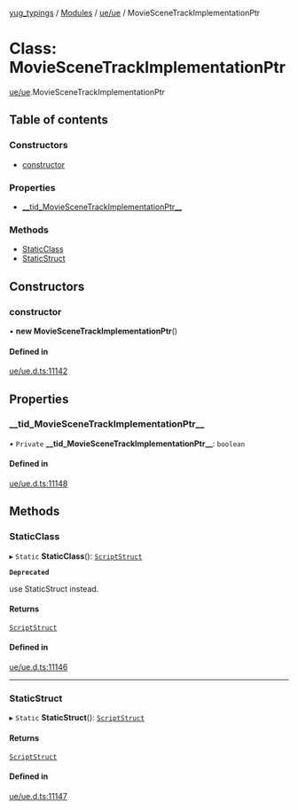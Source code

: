 [yug_typings](../README.md) / [Modules](../modules.md) / [ue/ue](../modules/ue_ue.md) / MovieSceneTrackImplementationPtr

# Class: MovieSceneTrackImplementationPtr

[ue/ue](../modules/ue_ue.md).MovieSceneTrackImplementationPtr

## Table of contents

### Constructors

- [constructor](ue_ue.MovieSceneTrackImplementationPtr.md#constructor)

### Properties

- [\_\_tid\_MovieSceneTrackImplementationPtr\_\_](ue_ue.MovieSceneTrackImplementationPtr.md#__tid_moviescenetrackimplementationptr__)

### Methods

- [StaticClass](ue_ue.MovieSceneTrackImplementationPtr.md#staticclass)
- [StaticStruct](ue_ue.MovieSceneTrackImplementationPtr.md#staticstruct)

## Constructors

### constructor

• **new MovieSceneTrackImplementationPtr**()

#### Defined in

[ue/ue.d.ts:11142](https://github.com/YugMetaverse/yug_typings/blob/25cad34/ue/ue.d.ts#L11142)

## Properties

### \_\_tid\_MovieSceneTrackImplementationPtr\_\_

• `Private` **\_\_tid\_MovieSceneTrackImplementationPtr\_\_**: `boolean`

#### Defined in

[ue/ue.d.ts:11148](https://github.com/YugMetaverse/yug_typings/blob/25cad34/ue/ue.d.ts#L11148)

## Methods

### StaticClass

▸ `Static` **StaticClass**(): [`ScriptStruct`](ue_ue.ScriptStruct.md)

**`Deprecated`**

use StaticStruct instead.

#### Returns

[`ScriptStruct`](ue_ue.ScriptStruct.md)

#### Defined in

[ue/ue.d.ts:11146](https://github.com/YugMetaverse/yug_typings/blob/25cad34/ue/ue.d.ts#L11146)

___

### StaticStruct

▸ `Static` **StaticStruct**(): [`ScriptStruct`](ue_ue.ScriptStruct.md)

#### Returns

[`ScriptStruct`](ue_ue.ScriptStruct.md)

#### Defined in

[ue/ue.d.ts:11147](https://github.com/YugMetaverse/yug_typings/blob/25cad34/ue/ue.d.ts#L11147)
